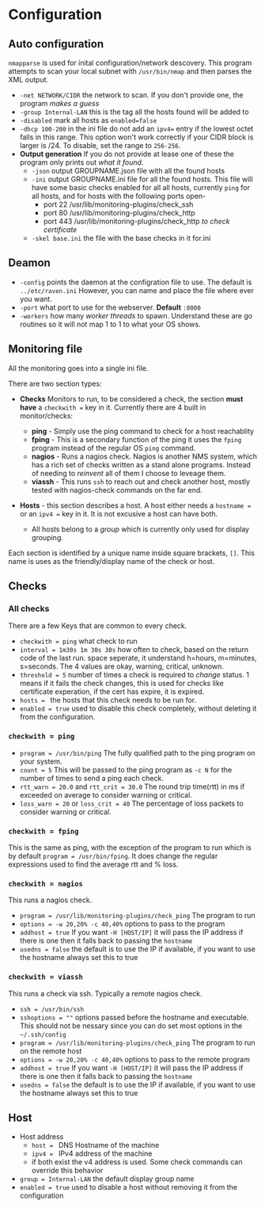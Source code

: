 # Configuration
## Auto configuration
`nmapparse` is used for inital configuration/network descovery.  This program attempts to scan your local subnet with `/usr/bin/nmap` and then parses the XML output.  

* `-net NETWORK/CIDR` the network to scan.  If you don't provide one, the program *makes a guess*
* `-group Internal-LAN` this is the tag all the hosts found will be added to
* `-disabled` mark all hosts as `enabled=false`
* `-dhcp 100-200` in the ini file do not add an `ipv4=` entry if the lowest octet falls in this range.   This option won't work correctly if your CIDR block is larger is /24. To disable, set the range to `256-256`.
* **Output generation**
If you do not provide at lease one of these the program only prints out *what it found.*
  * `-json` output GROUPNAME.json file with all the found hosts
  * `-ini` output GROUPNAME.ini file for all the found hosts.  This file will have some basic checks enabled for all all hosts, currently `ping` for all hosts, and for hosts with the following ports open-
    * port 22 /usr/lib/monitoring-plugins/check_ssh
    * port 80 /usr/lib/monitoring-plugins/check_http
    * port 443 /usr/lib/monitoring-plugins/check_http *to check certificate*
  * `-skel base.ini` the file with the base checks in it for.ini 


## Deamon 
* `-config` points the daemon at the configration file to use. The default is `../etc/raven.ini` However, you can name and place the file where ever you want.
* `-port` what port to use for the webserver.  **Default** `:8000`
* `-workers` how many *worker threads* to spawn.  Understand these are go routines so it will not map 1 to 1 to what your OS shows.

## Monitoring file
All the monitoring goes into a single ini file.   

There are two section types:
* **Checks** Monitors to run, to be considered a check, the section **must have** a `checkwith =` key in it.  Currently there are 4 built in monitor/checks:
  * **ping** - Simply use the ping command to check for a host reachablity
  * **fping** - This is a secondary function of the ping it uses the ``fping`` program instead of the regular OS `ping` command.
  * **nagios** - Runs a nagios check.  Nagios is another NMS system, which has a rich set of checks written as a stand alone programs.  Instead of needing to *reinvent* all of them I choose to leveage them.
  * **viassh** - This runs `ssh` to reach out and check another host, mostly tested with nagios-check commands on the far end. 

* **Hosts** - this section describes a host.  A host either needs a `hostname =` or an `ipv4 =` key in it.  It is not excusive a host can have both.
  * All hosts belong to a *group* which is currently only used for display grouping. 

Each section is identified by a unique name inside square brackets, `[]`.  This name is uses as the friendly/display name of the check or host.

## Checks
### All checks
There are a few Keys that are common to every check.  
* `checkwith = ping` what check to run
* `interval = 1m30s 1m 30s 30s` how often to check, based on the return code of the last run.  space seperate, it understand h=hours, m=minutes, s=seconds.  The 4 values are okay, warning, critical, unknown.
* `threshold = 5` number of times a check is required to *change* status.  1 means if it fails the check changes, this is used for checks like certificate experation, if the cert has expire, it is expired.
* `hosts = ` the hosts that this check needs to be run for.
* `enabled = true` used to disable this check completely, without deleting it from the configuration.

### `checkwith = ping`
* `program = /usr/bin/ping` The fully qualified path to the ping program on your system. 
* `count = 5` This will be passed to the ping program as `-c N` for the number of times to send a ping each check.
* `rtt_warn = 20.0` and `rtt_crit = 30.0` The round trip time(rtt) in ms if exceeded on average to consider warning or critical.
* `loss_warn = 20` or `loss_crit = 40` The percentage of loss packets to consider warning or critical.

### `checkwith = fping`
This is the same as ping, with the exception of the program to run which is by default `program = /usr/bin/fping`.  It does change the regular expressions used to find the average rtt and % loss.  

### `checkwith = nagios`
This runs a nagios check.  
* `program = /usr/lib/monitoring-plugins/check_ping` The program to run
* `options = -w 20,20% -c 40,40%` options to pass to the program
* `addhost = true` If you want `-H [HOST/IP]` it will pass the IP address if there is one then it falls back to passing the `hostname`
* `usedns = false` the default is to use the IP if available, if you want to use the hostname always set this to true

### `checkwith = viassh`
This runs a check via ssh.  Typically a remote nagios check.
* `ssh = /usr/bin/ssh` 
* `sshoptions = ""` options passed before the hostname and executable.  This should not be nessary since you can do set most options in the `~/.ssh/config`
* `program = /usr/lib/monitoring-plugins/check_ping` The program to run on the remote host
* `options = -w 20,20% -c 40,40%` options to pass to the remote program 
* `addhost = true` If you want `-H [HOST/IP]` it will pass the IP address if there is one then it falls back to passing the `hostname`
* `usedns = false` the default is to use the IP if available, if you want to use the hostname always set this to true

## Host
* Host address
  * `host = ` DNS Hostname of the machine
  * `ipv4 = ` IPv4 address of the machine
  * if both exist the v4 address is used.  Some check commands can override this behavior
* `group = Internal-LAN` the default display group name
* `enabled = true` used to disable a host without removing it from the configuration


